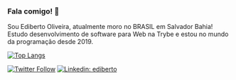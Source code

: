 ### Fala comigo! 👋

Sou Ediberto Oliveira, atualmente moro no BRASIL em Salvador Bahia!
Estudo desenvolvimento de software para Web na Trybe e estou no mundo da programação desde 2019.

[![Top Langs](https://github-readme-stats.vercel.app/api/top-langs/?username=edibertooliveira&langs_count=8&layout=compact&theme=react)](https://github.com/anuraghazra/github-readme-stats)


[![Twitter Follow](https://img.shields.io/twitter/follow/devEdiberto?style=social)](https://twitter.com/devediberto)
[![Linkedin: ediberto](https://img.shields.io/badge/-Linkedin-blue?style=flat-square&logo=Linkedin&logoColor=white&link=https://www.linkedin.com/in/edibertooliveira/)](https://www.linkedin.com/in/edibertooliveira/)


